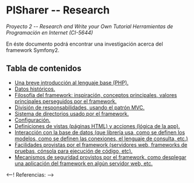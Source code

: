 PlSharer -- Research
====================================================
*Proyecto 2 -- Research and Write your Own Tutorial*
*Herramientas de Programación en Internet (CI-5644)*

En éste documento podrá encontrar una investigación acerca del framework
Symfony2.

Tabla de contenidos
--------------------

- [Una breve introducción al lenguaje base (PHP).][a]
- [Datos históricos.][b]
- [Filosofía del framework: inspiración, conceptos principales, valores principales perseguidos por el framework.][c]
- [División de responsabilidades, usando el patrón MVC.][d]
- [Sistema de directorios usado por el framework.][e]
- [Configuración.][f]
- [Definiciones de vistas (páginas HTML) y acciones (lógica de la app).][g]
- [Interacción con la base de datos (que librería usa, como se definen los modelos, como se definen las conexiones, el lenguaje de consulta, etc.)][h]
- [Facilidades provistas por el framework (servidores web, frameworks de pruebas, cónsola para ejecución de código, etc).][i]
- [Mecanismos de seguridad provistos por el framework, como desplegar una aplicación del framework en algún servidor web, etc.][j]

<--! Referencias: -->

[a]: #
[b]: #
[c]: #
[d]: #
[e]: #
[f]: #
[g]: #
[h]: #
[i]: #
[j]: #